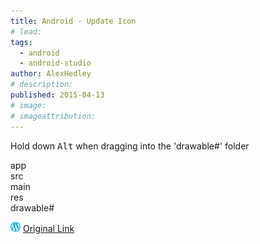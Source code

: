 ```yaml
---
title: Android - Update Icon
# lead:
tags:
  - android
  - android-studio
author: AlexHedley
# description:
published: 2015-04-13
# image:
# imageattribution:
---
```


Hold down <kbd>Alt</kbd> when dragging into the 'drawable#' folder

app  
src  
main  
res  
drawable#

![Wordpress](../images/wordpress.png "Wordpress") [Original Link](https://alexhedley.wordpress.com/2015/04/13/android-update-icon/)
